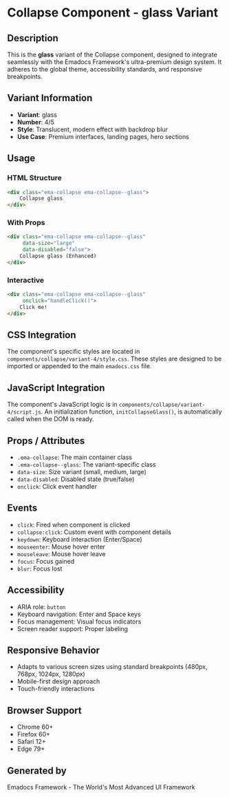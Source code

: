 # Collapse Component - glass Variant

## Description
This is the **glass** variant of the Collapse component, designed to integrate seamlessly with the Emadocs Framework's ultra-premium design system. It adheres to the global theme, accessibility standards, and responsive breakpoints.

## Variant Information
- **Variant**: glass
- **Number**: 4/5
- **Style**: Translucent, modern effect with backdrop blur
- **Use Case**: Premium interfaces, landing pages, hero sections

## Usage

### HTML Structure
```html
<div class="ema-collapse ema-collapse--glass">
    Collapse glass
</div>
```

### With Props
```html
<div class="ema-collapse ema-collapse--glass" 
     data-size="large" 
     data-disabled="false">
    Collapse glass (Enhanced)
</div>
```

### Interactive
```html
<div class="ema-collapse ema-collapse--glass" 
     onclick="handleClick()">
    Click me!
</div>
```

## CSS Integration
The component's specific styles are located in `components/collapse/variant-4/style.css`. These styles are designed to be imported or appended to the main `emadocs.css` file.

## JavaScript Integration
The component's JavaScript logic is in `components/collapse/variant-4/script.js`. An initialization function, `initCollapseGlass()`, is automatically called when the DOM is ready.

## Props / Attributes
- `.ema-collapse`: The main container class
- `.ema-collapse--glass`: The variant-specific class
- `data-size`: Size variant (small, medium, large)
- `data-disabled`: Disabled state (true/false)
- `onclick`: Click event handler

## Events
- `click`: Fired when component is clicked
- `collapse:click`: Custom event with component details
- `keydown`: Keyboard interaction (Enter/Space)
- `mouseenter`: Mouse hover enter
- `mouseleave`: Mouse hover leave
- `focus`: Focus gained
- `blur`: Focus lost

## Accessibility
- ARIA role: `button`
- Keyboard navigation: Enter and Space keys
- Focus management: Visual focus indicators
- Screen reader support: Proper labeling

## Responsive Behavior
- Adapts to various screen sizes using standard breakpoints (480px, 768px, 1024px, 1280px)
- Mobile-first design approach
- Touch-friendly interactions

## Browser Support
- Chrome 60+
- Firefox 60+
- Safari 12+
- Edge 79+

## Generated by
Emadocs Framework - The World's Most Advanced UI Framework
